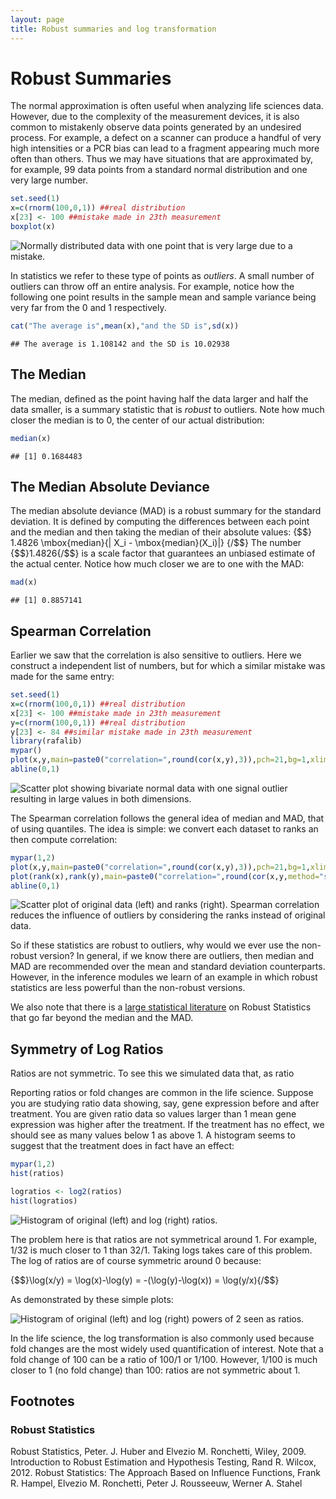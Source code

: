 ```yaml
---
layout: page
title: Robust summaries and log transformation
---
```




# Robust Summaries

The normal approximation is often useful when analyzing life sciences data. However, due to the complexity of the measurement devices, it is also common to mistakenly observe data points generated by an undesired process. For example, a defect on a scanner can produce a handful of very high intensities or a PCR bias can lead to a fragment appearing much more often than others. Thus we may have situations that are approximated by, for example, 99 data points from a standard normal distribution and one very large number.


```r
set.seed(1)
x=c(rnorm(100,0,1)) ##real distribution
x[23] <- 100 ##mistake made in 23th measurement
boxplot(x)
```

![Normally distributed data with one point that is very large due to a mistake.](images/R/robust_summaries-boxplot_showing_outlier-1.png) 

In statistics we refer to these type of points as _outliers_. A small number of outliers can throw off an entire analysis. For example, notice how the following one point results in the sample mean and sample variance being very far from the 0 and 1 respectively.


```r
cat("The average is",mean(x),"and the SD is",sd(x))
```

```
## The average is 1.108142 and the SD is 10.02938
```

## The Median

The median, defined as the point having half the data larger and half the data smaller, is a summary statistic that is _robust_ to outliers. Note how much closer the median is to 0, the center of our actual distribution:

```r
median(x)
```

```
## [1] 0.1684483
```

## The Median Absolute Deviance
The median absolute deviance (MAD) is a robust summary for the standard deviation. It is defined by computing the differences between each point and the median and then taking the median of their absolute values:
{$$}
 1.4826 \mbox{median}\{| X_i - \mbox{median}(X_i)|\}
{/$$}
The number {$$}1.4826{/$$} is a scale factor that guarantees an unbiased 
estimate of the actual center. Notice how much closer we are to one with the MAD:

```r
mad(x)
```

```
## [1] 0.8857141
```

## Spearman Correlation
Earlier we saw that the correlation is also sensitive to outliers. Here we construct a independent list of numbers, but for which a similar mistake was made for the same entry:


```r
set.seed(1)
x=c(rnorm(100,0,1)) ##real distribution
x[23] <- 100 ##mistake made in 23th measurement
y=c(rnorm(100,0,1)) ##real distribution
y[23] <- 84 ##similar mistake made in 23th measurement
library(rafalib)
mypar()
plot(x,y,main=paste0("correlation=",round(cor(x,y),3)),pch=21,bg=1,xlim=c(-3,100),ylim=c(-3,100))
abline(0,1)
```

![Scatter plot showing bivariate normal data with one signal outlier resulting in large values in both dimensions.](images/R/robust_summaries-scatter_plot_showing_outlier-1.png) 

The Spearman correlation follows the general idea of median and MAD, that of using quantiles.  The idea is simple: we convert each dataset to ranks an then compute correlation:


```r
mypar(1,2)
plot(x,y,main=paste0("correlation=",round(cor(x,y),3)),pch=21,bg=1,xlim=c(-3,100),ylim=c(-3,100))
plot(rank(x),rank(y),main=paste0("correlation=",round(cor(x,y,method="spearman"),3)),pch=21,bg=1,xlim=c(-3,100),ylim=c(-3,100))
abline(0,1)
```

![Scatter plot of original data (left) and ranks (right). Spearman correlation reduces the influence of outliers by considering the ranks instead of original data.](images/R/robust_summaries-spearman_corr_illustration-1.png) 


So if these statistics are robust to outliers, why would we ever use the non-robust version? In general, if we know there are outliers, then median and MAD are recommended over the mean and standard deviation counterparts. However, in the inference modules we learn of an example in which robust statistics are less powerful than the non-robust versions.

We also note that there is a [large statistical literature](#foot) on Robust Statistics that go far beyond the median and the MAD.

## Symmetry of Log Ratios

Ratios are not symmetric. To see this we simulated data that, as ratio



Reporting ratios or fold changes are common in the life science. Suppose you are studying ratio data showing, say, gene expression before and after treatment. You are given ratio data so values larger than 1 mean gene expression was higher after the treatment. If the treatment has no effect, we should see as many values below 1 as above 1. A histogram seems to suggest that the treatment does in fact have an effect:


```r
mypar(1,2)
hist(ratios)

logratios <- log2(ratios)
hist(logratios)
```

![Histogram of original (left) and log (right) ratios.](images/R/robust_summaries-why-log-ratios-1.png) 

The problem here is that ratios are not symmetrical around 1. For example, 1/32 is much closer to 1 than 32/1. Taking logs takes care of this problem. The log of ratios are of course symmetric around 0 because:

{$$}\log(x/y) = \log(x)-\log(y) = -(\log(y)-\log(x)) = \log(y/x){/$$}

As demonstrated by these simple plots:

![Histogram of original (left) and log (right) powers of 2 seen as ratios.](images/R/robust_summaries-why-log-ratios2-1.png) 


In the life science, the log transformation is also commonly used because fold changes are the most widely used quantification of interest. Note that a fold change of 100 can be a ratio of 100/1 or 1/100. However, 1/100 is much closer to 1 (no fold change) than 100: ratios are not symmetric about 1.

## Footnotes <a name="foot"></a>

### Robust Statistics

Robust Statistics, Peter. J. Huber and Elvezio M. Ronchetti, Wiley, 2009.
Introduction to Robust Estimation and Hypothesis Testing, Rand R. Wilcox, 2012.
Robust Statistics: The Approach Based on Influence Functions, Frank R. Hampel, Elvezio M. Ronchetti, Peter J. Rousseeuw, Werner A. Stahel

